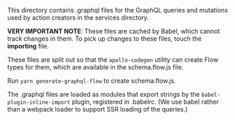 This directory contains .graphql files for the GraphQL queries and mutations
used by action creators in the services directory.

**VERY IMPORTANT NOTE**: These files are cached by Babel, which cannot track
changes in them. To pick up changes to these files, touch the __importing__
file.

These files are split out so that the `apollo-codegen` utility can create
Flow types for them, which are available in the schema.flow.js file.

Run `yarn generate-graphql-flow` to create schema.flow.js.

The .graphql files are loaded as modules that export strings by the
`babel-plugin-inline-import` plugin, registered in .babelrc. (We use babel
rather than a webpack loader to support SSR loading of the queries.)
